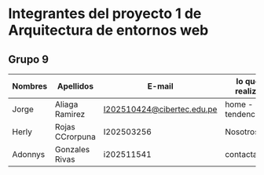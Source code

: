 # Integrantes del proyecto 1 de Arquitectura de entornos web
## **Grupo 9**

|    Nombres   | Apellidos | E-mail | lo que realizo |
|--- | --- | --- |---|
|Jorge| Aliaga Ramirez | I202510424@cibertec.edu.pe | home - tendencias|
|Herly| Rojas CCrorpuna| I202503256 | Nosotros|
|Adonnys | Gonzales Rivas | i202511541 | contactanos|